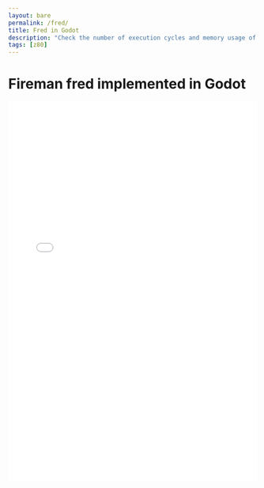 ```yaml
---
layout: bare
permalink: /fred/
title: Fred in Godot
description: "Check the number of execution cycles and memory usage of your code"
tags: [z80]
---
```


Fireman fred implemented in Godot
====

  <iframe style="border:none"
    title="T-State calculator"
    width="100%"
    height="768px"
    src="../fred-godot-dist/index.html">
  </iframe>

